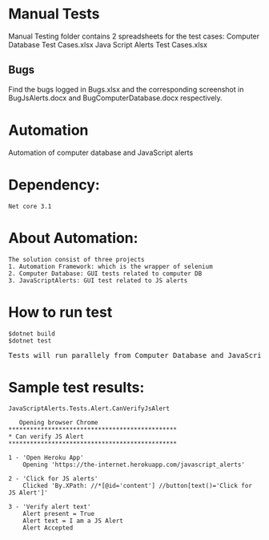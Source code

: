 # Manual Tests

  Manual Testing folder contains 2 spreadsheets for the test cases:
  Computer Database Test Cases.xlsx
  Java Script Alerts Test Cases.xlsx
  
  ## Bugs
  
   Find the bugs logged in Bugs.xlsx and the corresponding screenshot in  BugJsAlerts.docx and BugComputerDatabase.docx respectively.
  

# Automation
Automation of computer database and JavaScript alerts

# Dependency:
    Net core 3.1
    
# About Automation:
    The solution consist of three projects
    1. Automation Framework: which is the wrapper of selenium
    2. Computer Database: GUI tests related to computer DB
    3. JavaScriptAlerts: GUI test related to JS alerts
    
# How to run test

    $dotnet build
    $dotnet test

<pre>
Tests will run parallely from Computer Database and JavaScript alerts project. It is expected that <b>one test case will fail</b>
</pre>
    
# Sample test results:
    JavaScriptAlerts.Tests.Alert.CanVerifyJsAlert
    
       Opening browser Chrome
    ***********************************************
    * Can verify JS Alert
    ***********************************************
    
    1 - 'Open Heroku App'
        Opening 'https://the-internet.herokuapp.com/javascript_alerts'
    
    2 - 'Click for JS alerts'
        Clicked 'By.XPath: //*[@id='content'] //button[text()='Click for JS Alert']'
    
    3 - 'Verify alert text'
        Alert present = True
        Alert text = I am a JS Alert
        Alert Accepted
    
    
